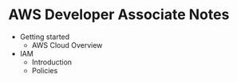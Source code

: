 # AWS Developer Associate Notes

* Getting started
  * AWS Cloud Overview
* IAM
  * Introduction
  * Policies
  